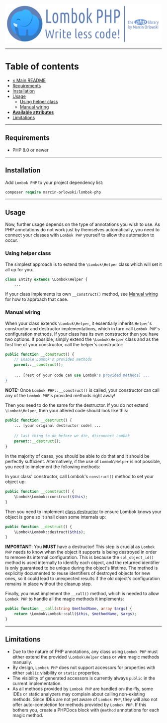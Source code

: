 ![Lombok PHP](../artwork/lombok-php-logo.png)

---

# Table of contents #

* [« Main README](../README.md)
* [Requirements](#requirements)
* [Installation](#installation)
* [Usage](#usage)
  * [Using helper class](#using-helper-class)
  * [Manual wiring](#manual-wiring)
* **[Available attributes](attributes/README.md)**
* [Limitations](#limitations)

---

## Requirements ##

* PHP 8.0 or newer

---

## Installation ##

Add `Lombok PHP` to your project dependency list:

```php
composer require marcin-orlowski/lombok-php
```

---

## Usage ##

Now, further usage depends on the type of annotations you wish to use. As PHP annotations do not
work just by themselves automatically, you need to connect your classes with `Lombok PHP` yourself
to allow the automation to occur.

### Using helper class ###

The simplest approach is to extend the `\Lombok\Helper` class which will set it all up for you.

```php
class Entity extends \Lombok\Helper {
    ...
```

If your class implements its own `__construct()` method, see [Manual wiring](#manual-wiring) for how
to approach that case.

### Manual wiring ###

When your class extends `\Lombok\Helper`, it essentially inherits `Helper`'s constructor and
destructor implementations, which in turn call `Lombok PHP`'s configuration methods. If your class
has its own constructor then you have two options. If possible, simply extend the `\Lombok\Helper`
class and as the first line of your constructor, call the helper's constructor:

```php
public function __construct() {
    // Enable Lombok's provided methods
    parent::__construct();
  
    ... [rest of your code can use Lombok's provided methods] ...
}
```

**NOTE:** Once `Lombok PHP::__construct()` is called, your constructor can call any of
the `Lombok PHP`'s provided methods right away!

Then you need to do the same for the destructor. If you do not extend `\Lombok\Helper`, then your
altered code should look like this:

```php
public function __destruct() {
    ... [your original destructor code] ...

    // last thing to do before we die, disconnect Lombok
    parent::__destruct();
}
```

In the majority of cases, you should be able to do that and it should be perfectly sufficient.
Alternatively, if the use of `Lombok\Helper` is not possible, you need to implement the following
methods:

In your class' constructor, call Lombok's `construct()` method to set your object up:

```php
public function __construct() {
    \Lombok\Lombok::construct($this);
}
```

Then you need to implement [class destructor](https://www.php.net/manual/en/language.oop5.decon.php)
to ensure Lombok knows your object is gone so it shall clean some internals up:

```php
public function __destruct() {
    \Lombok\Lombok::destruct($this);
}
```  

**IMPORTANT**: You **MUST** have a destructor! This step is crucial as `Lombok PHP` needs to know
when the object it supports is being destroyed in order to remove its internal configuration. This
is because the `spl_object_id()` method is used internally to identify each object, and the returned
identifier is only guaranteed to be unique during the object's lifetime. The method is explicitly
documented to reuse identifiers of destroyed objects for new ones, so it could lead to unexpected
results if the old object's configuration remains in place without the cleanup step.

Finally, you must implement the `__call()` method, which is needed to allow `Lombok PHP` to handle
all the magic methods it implements:

```php
public function __call(string $methodName, array $args) {
    return \Lombok\Lombok::call($this, $methodName, $args);
}
```

---

## Limitations ##

* Due to the nature of PHP annotations, any class using `Lombok PHP` must either extend the
  provided `\Lombok\Helper` class or wire magic methods manually.
* By design, `Lombok PHP` does not support accessors for properties with either `public` visibility
  or `static` properties.
* The visibility of generated accessors is currently always `public` in the current implementation.
* As all methods provided by `Lombok PHP` are handled on-the-fly, some IDEs or static analyzers may
  complain about calling non-existing methods. Since IDEs are not yet aware of `Lombok PHP`, they
  will also not offer auto-completion for methods provided by `Lombok PHP`. If this bothers you,
  create a PHPDocs block with `@method` annotations for each magic method.
